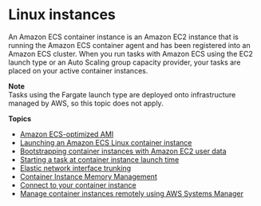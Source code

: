 # Linux instances<a name="ecs-linux"></a>

An Amazon ECS container instance is an Amazon EC2 instance that is running the Amazon ECS container agent and has been registered into an Amazon ECS cluster\. When you run tasks with Amazon ECS using the EC2 launch type or an Auto Scaling group capacity provider, your tasks are placed on your active container instances\.

**Note**  
Tasks using the Fargate launch type are deployed onto infrastructure managed by AWS, so this topic does not apply\.

**Topics**
+ [Amazon ECS\-optimized AMI](ecs-optimized_AMI.md)
+ [Launching an Amazon ECS Linux container instance](launch_container_instance.md)
+ [Bootstrapping container instances with Amazon EC2 user data](bootstrap_container_instance.md)
+ [Starting a task at container instance launch time](start_task_at_launch.md)
+ [Elastic network interface trunking](container-instance-eni.md)
+ [Container Instance Memory Management](memory-management.md)
+ [Connect to your container instance](instance-connect.md)
+ [Manage container instances remotely using AWS Systems Manager](ec2-run-command.md)